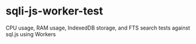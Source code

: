 # sqli-js-worker-test
CPU usage, RAM usage, IndexedDB storage, and FTS search tests against sql.js using Workers

